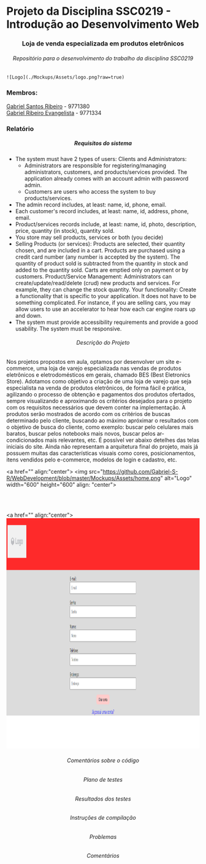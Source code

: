 # Projeto da Disciplina SSC0219 - Introdução ao Desenvolvimento Web
<h3 align="center">
    Loja de venda especializada em produtos eletrônicos
</h3>

<h6 align="center">
   Repositório para o desenvolvimento do trabalho da disciplina SSC0219
</h6>

    ![Logo](./Mockups/Assets/logo.png?raw=true)

### Membros:

[Gabriel Santos Ribeiro](https://github.com/Gabriel-S-R) - 9771380
<br>
[Gabriel Ribeiro Evangelista](https://github.com/Bielevan) - 9771334


### Relatório

<h5 align="center">
  Requisitos do sistema
</h5>
<ul>
   <li>
    The system must have 2 types of users: Clients and Administrators:
    <ul>
       <li>Administrators are responsible for registering/managing administrators, customers, and products/services provided. The application already comes with an account admin with password admin.</li>
      <li>Customers are users who access the system to buy products/services.</li>
    </ul>
   </li>
   <li>The admin record includes, at least: name, id, phone, email.</li>
   <li>Each customer's record includes, at least: name, id, address, phone, email.</li>
   <li>Product/services records include, at least: name, id, photo, description, price, quantity (in stock), quantity sold.</li>
   <li>You store may sell products, services or both (you decide)</li>
   <li>Selling Products (or services): Products are selected, their quantity chosen, and are included in a cart. Products are purchased using a credit card number (any number is accepted by the system). The quantity of product sold is subtracted from the quantity in stock and added to the quantity sold. Carts are emptied only on payment or by customers.
Product/Service Management: Administrators can create/update/read/delete (crud) new products and services. For example, they can change the stock quantity.
Your functionality: Create a functionality that is specific to your application. It does not have to be something complicated. For instance, if you are selling cars, you may allow users to use an accelerator to hear how each car engine roars up and down.</li>
   <li>The system must provide accessibility requirements and provide a good usability. The system must be responsive.</li>
</ul>

<h6 align="center">
  Descrição do Projeto
</h6>
  <p>
    Nos projetos propostos em aula, optamos por desenvolver um site e-commerce, uma loja de varejo especializada nas vendas de produtos eletrônicos e eletrodomésticos em gerais, chamado BES (Best Eletronics Store). Adotamos como objetivo a criação de uma loja de varejo que seja especialista na venda de produtos eletrônicos, de forma fácil e prática, agilizando o processo de obtenção e pagamentos dos produtos ofertados, sempre visualizando e aproximando os critérios desejados para o projeto com os requisitos necessários que devem conter na implementação.
     A produtos serão mostrados de acordo com os critérios de buscas determinado pelo cliente, buscando ao máximo apróximar o resultados com o objetivo de busca do cliente, como exemplo: buscar pelo celulares mais baratos, buscar pelos notebooks mais novos, buscar pelos ar-condicionados mais relevantes, etc.
     É possível ver abaixo detelhes das telas iniciais do site. Ainda não representam a arquitetura final do projeto, mais já possuem muitas das características visuais como cores, posicionamentos, itens vendidos pelo e-commerce, modelos de login e cadastro, etc.

   <a href="" align:"center">
    <img src="https://github.com/Gabriel-S-R/WebDevelopment/blob/master/Mockups/Assets/home.png" alt="Logo" width="600" height="600" align: "center">
   </a>

   <br>
   <br>

   <a href="" align:"center">
    <img src="https://github.com/Gabriel-S-R/WebDevelopment/blob/master/Mockups/Assets/cadastro.png" alt="Logo" width="600" height="600">
   </a>
  </p>

<h6 align="center">
  Comentários sobre o código
</h6>

<h6 align="center">
  Plano de testes
</h6>

<h6 align="center">
  Resultados dos testes
</h6>

<h6 align="center">
  Instruções de compilação
</h6>

<h6 align="center">
  Problemas
</h6>

<h6 align="center">
  Comentários
</h6>
